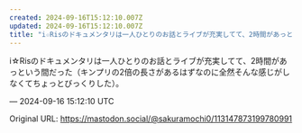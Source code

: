 ```yaml
---
created: 2024-09-16T15:12:10.007Z
updated: 2024-09-16T15:12:10.007Z
title: "i☆Risのドキュメンタリは一人ひとりのお話とライブが充実してて、2時間があっという間だった（キンプリの2倍の長さがあるはずなのに全然そんな感じがしなくてちょっ[...]"
---
```


<p>i☆Risのドキュメンタリは一人ひとりのお話とライブが充実してて、2時間があっという間だった（キンプリの2倍の長さがあるはずなのに全然そんな感じがしなくてちょっとびっくりした）。</p>

&mdash; 2024-09-16 15:12:10 UTC

Original URL: https://mastodon.social/@sakuramochi0/113147873199780991
